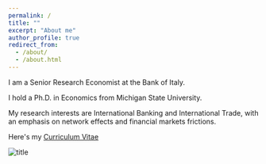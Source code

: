 ```yaml
---
permalink: /
title: ""
excerpt: "About me"
author_profile: true
redirect_from: 
  - /about/
  - /about.html
---
```



I am a Senior Research Economist at the Bank of Italy.

I hold a Ph.D. in Economics from Michigan State University.

My research interests are International Banking and International Trade, with an emphasis on network effects and financial markets frictions. 


Here's my <a href="https://giacomo-romanini.github.io/files/CV_Romanini.pdf" target="_blank">Curriculum Vitae</a>

![title](images/profile.jpg)
